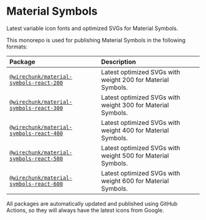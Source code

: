 # Material Symbols

Latest variable icon fonts and optimized SVGs for Material Symbols.

This monorepo is used for publishing Material Symbols in the following formats:

Package | Description
:--- | :---
[`@wirechunk/material-symbols-react-200`](https://github.com/wirechunk/material-symbols-react/tree/main/svg/200#readme) | Latest optimized SVGs with weight 200 for Material Symbols.
[`@wirechunk/material-symbols-react-300`](https://github.com/wirechunk/material-symbols-react/tree/main/svg/300#readme) | Latest optimized SVGs with weight 300 for Material Symbols.
[`@wirechunk/material-symbols-react-400`](https://github.com/wirechunk/material-symbols-react/tree/main/svg/400#readme) | Latest optimized SVGs with weight 400 for Material Symbols.
[`@wirechunk/material-symbols-react-500`](https://github.com/wirechunk/material-symbols-react/tree/main/svg/500#readme) | Latest optimized SVGs with weight 500 for Material Symbols.
[`@wirechunk/material-symbols-react-600`](https://github.com/wirechunk/material-symbols-react/tree/main/svg/600#readme) | Latest optimized SVGs with weight 600 for Material Symbols.

All packages are automatically updated and published using GitHub Actions, so they will always have the latest icons from Google.
